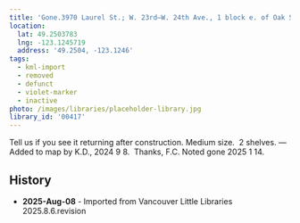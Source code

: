 ```yaml
---
title: 'Gone.3970 Laurel St.; W. 23rd—W. 24th Ave., 1 block e. of Oak St.'
location:
  lat: 49.2503783
  lng: -123.1245719
  address: '49.2504, -123.1246'
tags:
  - kml-import
  - removed
  - defunct
  - violet-marker
  - inactive
photo: /images/libraries/placeholder-library.jpg
library_id: '00417'
---
```

Tell us if you see it returning after construction.
Medium size.  2 shelves.
—Added to map by K.D., 2024 9 8.  Thanks, F.C.
Noted gone 2025 1 14.  

## History
- **2025-Aug-08** - Imported from Vancouver Little Libraries 2025.8.6.revision
